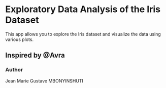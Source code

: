 # Exploratory Data Analysis of the Iris Dataset

This app allows you to explore the Iris dataset and visualize the data using various plots.

## Inspired by @Avra

### Author

Jean Marie Gustave MBONYINSHUTI
